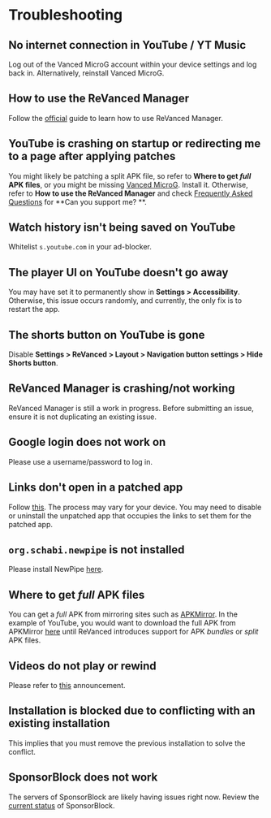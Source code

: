 # **Troubleshooting**

## No internet connection in YouTube / YT Music

Log out of the Vanced MicroG account within your device settings and log back in. Alternatively, reinstall Vanced MicroG.

## How to use the ReVanced Manager

Follow the [official](https://github.com/revanced/revanced-manager/tree/main/docs) guide to learn how to use ReVanced Manager.

## YouTube is crashing on startup or redirecting me to a page after applying patches

You might likely be patching a split APK file, so refer to **Where to get _full_ APK files**, or you might be missing [Vanced MicroG](https://github.com/TeamVanced/VancedMicroG/releases). Install it. Otherwise, refer to **How to use the ReVanced Manager** and check [Frequently Asked Questions](https://www.reddit.com/r/revancedapp/wiki/help/questions/) for **Can you support me?
**.

## Watch history isn't being saved on YouTube

Whitelist `s.youtube.com` in your ad-blocker.

## The player UI on YouTube doesn't go away

You may have set it to permanently show in **Settings > Accessibility**. Otherwise, this issue occurs randomly, and currently, the only fix is to restart the app.

## The shorts button on YouTube is gone

Disable **Settings > ReVanced > Layout > Navigation button settings > Hide Shorts button**.

## ReVanced Manager is crashing/not working

ReVanced Manager is still a work in progress. Before submitting an issue, ensure it is not duplicating an existing issue.

## Google login does not work on

Please use a username/password to log in.

## Links don't open in a patched app

Follow [this](https://support.google.com/pixelphone/answer/6271667). The process may vary for your device. You may need to disable or uninstall the unpatched app that occupies the links to set them for the patched app.

## `org.schabi.newpipe` is not installed
Please install NewPipe [here](https://newpipe.net/#download).

## Where to get _full_ APK files

You can get a _full_ APK from mirroring sites such as [APKMirror](https://www.apkmirror.com/). In the example of YouTube, you would want to download the full APK from APKMirror [here](https://www.apkmirror.com/apk/google-inc/youtube//) until ReVanced introduces support for APK _bundles_ or _split_ APK files.

## Videos do not play or rewind

Please refer to [this](https://discordapp.com/channels/952946952348270622/954833032114733086/1085179089708654652) announcement.

## Installation is blocked due to conflicting with an existing installation

This implies that you must remove the previous installation to solve the conflict.

## SponsorBlock does not work

The servers of SponsorBlock are likely having issues right now. Review the [current status](https://status.sponsor.ajay.app/) of SponsorBlock.
